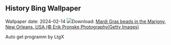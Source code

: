 ## History Bing Wallpaper
Wallpaper date: 2024-02-14
![](https://www.bing.com/th?id=OHR.MarignyBeads_EN-GB6455478514_UHD.jpg&w=1000)Download: [Mardi Gras beads in the Marigny, New Orleans, USA (© Erik Pronske Photography/Getty Images)](https://www.bing.com/th?id=OHR.MarignyBeads_EN-GB6455478514_UHD.jpg)

Auto get programm by LtgX
